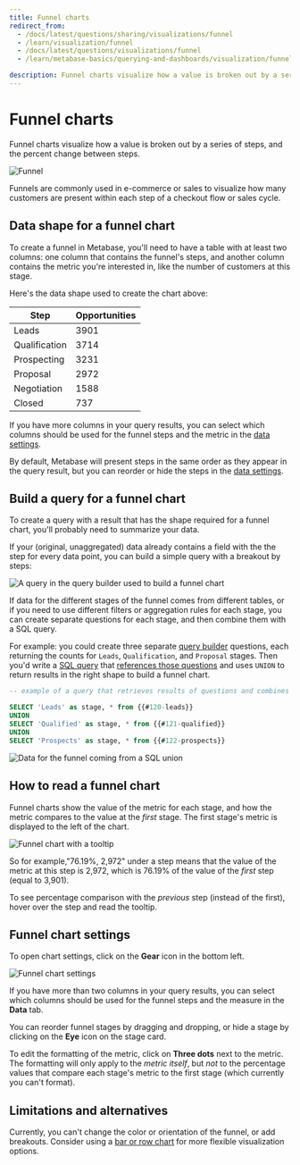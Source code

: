 ```yaml
---
title: Funnel charts
redirect_from:
  - /docs/latest/questions/sharing/visualizations/funnel
  - /learn/visualization/funnel
  - /docs/latest/questions/visualizations/funnel
  - /learn/metabase-basics/querying-and-dashboards/visualization/funnel

description: Funnel charts visualize how a value is broken out by a series of steps, and the percent change between steps. To build a funnel chart in Metabase, you need a table with the name and value for each stage.
---
```


# Funnel charts

Funnel charts visualize how a value is broken out by a series of steps, and the percent change between steps.

![Funnel](../images/funnel.png)

Funnels are commonly used in e-commerce or sales to visualize how many customers are present within each step of a checkout flow or sales cycle.

## Data shape for a funnel chart

To create a funnel in Metabase, you'll need to have a table with at least two columns: one column that contains the funnel's steps, and another column contains the metric you're interested in, like the number of customers at this stage.

Here's the data shape used to create the chart above:

| Step          | Opportunities |
| ------------- | ------------- |
| Leads         | 3901          |
| Qualification | 3714          |
| Prospecting   | 3231          |
| Proposal      | 2972          |
| Negotiation   | 1588          |
| Closed        | 737           |

If you have more columns in your query results, you can select which columns should be used for the funnel steps and the metric in the [data settings](#funnel-chart-settings).

By default, Metabase will present steps in the same order as they appear in the query result, but you can reorder or hide the steps in the [data settings](#funnel-chart-settings).

## Build a query for a funnel chart

To create a query with a result that has the shape required for a funnel chart, you'll probably need to summarize your data.

If your (original, unaggregated) data already contains a field with the the step for every data point, you can build a simple query with a breakout by steps:

![A query in the query builder used to build a funnel chart](../images/build-a-funnel-query.png)

If data for the different stages of the funnel comes from different tables, or if you need to use different filters or aggregation rules for each stage, you can create separate questions for each stage, and then combine them with a SQL query.

For example: you could create three separate [query builder](../query-builder/editor.md) questions, each returning the counts for `Leads`, `Qualification`, and `Proposal` stages. Then you'd write a [SQL query](../native-editor/writing-sql.md) that [references those questions](../native-editor/referencing-saved-questions-in-queries.md) and uses `UNION` to return results in the right shape to build a funnel chart.

```sql
-- example of a query that retrieves results of questions and combines them with UNION

SELECT 'Leads' as stage, * from {{#120-leads}}
UNION
SELECT 'Qualified' as stage, * from {{#121-qualified}}
UNION
SELECT 'Prospects' as stage, * from {{#122-prospects}}

```

![Data for the funnel coming from a SQL union](../images/funnel-as-sql.png)

## How to read a funnel chart

Funnel charts show the value of the metric for each stage, and how the metric compares to the value at the _first_ stage. The first stage's metric is displayed to the left of the chart.

![Funnel chart with a tooltip](../images/read-a-funnel.png)

So for example,"76.19\%, 2,972" under a step means that the value of the metric at this step is 2,972, which is 76.19\% of the value of the _first_ step (equal to 3,901).

To see percentage comparison with the _previous_ step (instead of the first), hover over the step and read the tooltip.

## Funnel chart settings

To open chart settings, click on the **Gear** icon in the bottom left.

![Funnel chart settings](../images/funnel-settings.png)

If you have more than two columns in your query results, you can select which columns should be used for the funnel steps and the measure in the **Data** tab.

You can reorder funnel stages by dragging and dropping, or hide a stage by clicking on the **Eye** icon on the stage card.

To edit the formatting of the metric, click on **Three dots** next to the metric. The formatting will only apply to the _metric itself_, but _not_ to the percentage values that compare each stage's metric to the first stage (which currently you can't format).

## Limitations and alternatives

Currently, you can't change the color or orientation of the funnel, or add breakouts. Consider using a [bar or row chart](./line-bar-and-area-charts.md) for more flexible visualization options.

